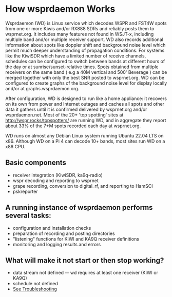 # How wsprdaemon Works

Wsprdaemon (WD) is Linux service which decodes WSPR and FST4W spots from one or more Kiwis and/or RX888 SDRs and reliably posts them to wsprnet.org. It includes many features not found in WSJT-x, including multiple band and/or multiple receiver support. WD also records additional information about spots like doppler shift and background noise level which permit much deeper understanding of propagation conditions. For systems like the KiwiSDR which have a limited number of receive channels, schedules can be configured to switch between bands at different hours of the day or at sunrise/sunset-relative times. Spots obtained from multiple receivers on the same band ( e.g a 40M vertical and 500' Beverage ) can be merged together with only the best SNR posted to wsprnet.org. WD can be configured to create graphs of the background noise level for display locally and/or at graphs.wsprdaemon.org.

After configuration, WD is designed to run like a home appliance: it recovers on its own from power and Internet outages and caches all spots and other data it gathers until it is confirmed delivered by wsprnet.org and/or wsprdaemon.net. Most of the 20+ 'top spotting' sites at http://wspr.rocks/topspotters/ are running WD, and in aggregate they report about 33% of the 7+M spots recorded each day at wsprnet.org.

WD runs on almost any Debian Linux system running Ubuntu 22.04 LTS on x86. Although WD on a Pi 4 can decode 10+ bands, most sites run WD on a x86 CPU.

## Basic components

- receiver integration (KiwiSDR, ka9q-radio)
- wspr decoding and reporting to wsprnet
- grape recording, conversion to digital_rf, and reporting to HamSCI
- pskreporter

## A running instance of wsprdaemon performs several tasks:

- configuration and installation checks
- preparation of recording and posting directories
- "listening" functions for KIWI and KA9Q receiver definitions
- monitoring and logging results and errors 

## What will make it not start or then stop working?

- data stream not defined -- wd requires at least one receiver (KIWI or KA9Q)
- schedule not defined
- [See Troubleshooting](../troubleshooting/overview.md)

